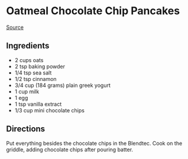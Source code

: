 # Oatmeal Chocolate Chip Pancakes
[Source](https://www.thehealthymaven.com/fluffiest-oatmeal-chocolate-chip-pancakes/)

## Ingredients
- 2 cups oats
- 2 tsp baking powder
- 1/4 tsp sea salt
- 1/2 tsp cinnamon
- 3/4 cup (184 grams) plain greek yogurt
- 1 cup milk
- 1 egg
- 1 tsp vanilla extract
- 1/3 cup mini chocolate chips

## Directions
Put everything besides the chocolate chips in the Blendtec. Cook on the griddle, adding chocolate chips after pouring batter.
